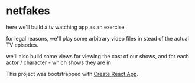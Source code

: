 # netfakes

here we'll build a tv watching app as an exercise

for legal reasons, we'll play some arbitrary video files in stead of the actual TV episodes.



we'll also build some views for viewing the cast of our shows, and for each actor / character - which shows they are in








This project was bootstrapped with [Create React App](https://github.com/facebook/create-react-app).
